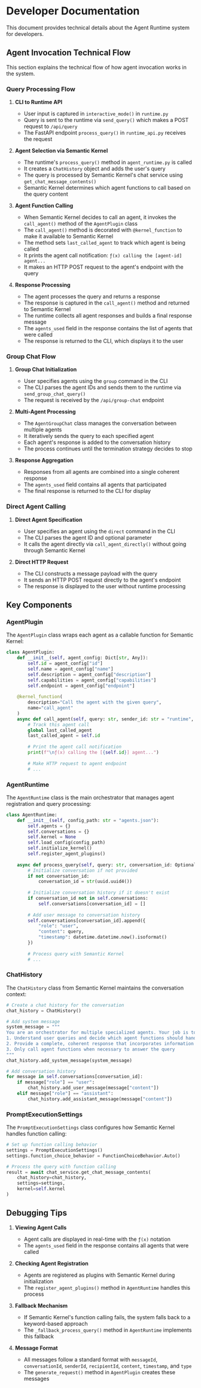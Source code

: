 # Developer Documentation

This document provides technical details about the Agent Runtime system for developers.

## Agent Invocation Technical Flow

This section explains the technical flow of how agent invocation works in the system.

### Query Processing Flow

1. **CLI to Runtime API**
   - User input is captured in `interactive_mode()` in `runtime.py`
   - Query is sent to the runtime via `send_query()` which makes a POST request to `/api/query`
   - The FastAPI endpoint `process_query()` in `runtime_api.py` receives the request

2. **Agent Selection via Semantic Kernel**
   - The runtime's `process_query()` method in `agent_runtime.py` is called
   - It creates a `ChatHistory` object and adds the user's query
   - The query is processed by Semantic Kernel's chat service using `get_chat_message_contents()`
   - Semantic Kernel determines which agent functions to call based on the query content

3. **Agent Function Calling**
   - When Semantic Kernel decides to call an agent, it invokes the `call_agent()` method of the `AgentPlugin` class
   - The `call_agent()` method is decorated with `@kernel_function` to make it available to Semantic Kernel
   - The method sets `last_called_agent` to track which agent is being called
   - It prints the agent call notification: `ƒ(x) calling the [agent-id] agent...`
   - It makes an HTTP POST request to the agent's endpoint with the query

4. **Response Processing**
   - The agent processes the query and returns a response
   - The response is captured in the `call_agent()` method and returned to Semantic Kernel
   - The runtime collects all agent responses and builds a final response message
   - The `agents_used` field in the response contains the list of agents that were called
   - The response is returned to the CLI, which displays it to the user

### Group Chat Flow

1. **Group Chat Initialization**
   - User specifies agents using the `group` command in the CLI
   - The CLI parses the agent IDs and sends them to the runtime via `send_group_chat_query()`
   - The request is received by the `/api/group-chat` endpoint

2. **Multi-Agent Processing**
   - The `AgentGroupChat` class manages the conversation between multiple agents
   - It iteratively sends the query to each specified agent
   - Each agent's response is added to the conversation history
   - The process continues until the termination strategy decides to stop

3. **Response Aggregation**
   - Responses from all agents are combined into a single coherent response
   - The `agents_used` field contains all agents that participated
   - The final response is returned to the CLI for display

### Direct Agent Calling

1. **Direct Agent Specification**
   - User specifies an agent using the `direct` command in the CLI
   - The CLI parses the agent ID and optional parameter
   - It calls the agent directly via `call_agent_directly()` without going through Semantic Kernel

2. **Direct HTTP Request**
   - The CLI constructs a message payload with the query
   - It sends an HTTP POST request directly to the agent's endpoint
   - The response is displayed to the user without runtime processing

## Key Components

### AgentPlugin

The `AgentPlugin` class wraps each agent as a callable function for Semantic Kernel:

```python
class AgentPlugin:
    def __init__(self, agent_config: Dict[str, Any]):
        self.id = agent_config["id"]
        self.name = agent_config["name"]
        self.description = agent_config["description"]
        self.capabilities = agent_config["capabilities"]
        self.endpoint = agent_config["endpoint"]
        
    @kernel_function(
        description="Call the agent with the given query",
        name="call_agent"
    )
    async def call_agent(self, query: str, sender_id: str = "runtime", conversation_id: str = None) -> str:
        # Track this agent call
        global last_called_agent
        last_called_agent = self.id
        
        # Print the agent call notification
        print(f"\nƒ(x) calling the [{self.id}] agent...")
        
        # Make HTTP request to agent endpoint
        # ...
```

### AgentRuntime

The `AgentRuntime` class is the main orchestrator that manages agent registration and query processing:

```python
class AgentRuntime:
    def __init__(self, config_path: str = "agents.json"):
        self.agents = {}
        self.conversations = {}
        self.kernel = None
        self.load_config(config_path)
        self.initialize_kernel()
        self.register_agent_plugins()
        
    async def process_query(self, query: str, conversation_id: Optional[str] = None, verbose: bool = False, max_agents: int = None) -> Dict[str, Any]:
        # Initialize conversation if not provided
        if not conversation_id:
            conversation_id = str(uuid.uuid4())
        
        # Initialize conversation history if it doesn't exist
        if conversation_id not in self.conversations:
            self.conversations[conversation_id] = []
        
        # Add user message to conversation history
        self.conversations[conversation_id].append({
            "role": "user",
            "content": query,
            "timestamp": datetime.datetime.now().isoformat()
        })
        
        # Process query with Semantic Kernel
        # ...
```

### ChatHistory

The `ChatHistory` class from Semantic Kernel maintains the conversation context:

```python
# Create a chat history for the conversation
chat_history = ChatHistory()

# Add system message
system_message = """
You are an orchestrator for multiple specialized agents. Your job is to:
1. Understand user queries and decide which agent functions should handle them
2. Provide a complete, coherent response that incorporates information from the agents
3. Only call agent functions when necessary to answer the query
"""
chat_history.add_system_message(system_message)

# Add conversation history
for message in self.conversations[conversation_id]:
    if message["role"] == "user":
        chat_history.add_user_message(message["content"])
    elif message["role"] == "assistant":
        chat_history.add_assistant_message(message["content"])
```

### PromptExecutionSettings

The `PromptExecutionSettings` class configures how Semantic Kernel handles function calling:

```python
# Set up function calling behavior
settings = PromptExecutionSettings()
settings.function_choice_behavior = FunctionChoiceBehavior.Auto()

# Process the query with function calling
result = await chat_service.get_chat_message_contents(
    chat_history=chat_history,
    settings=settings,
    kernel=self.kernel
)
```

## Debugging Tips

1. **Viewing Agent Calls**
   - Agent calls are displayed in real-time with the `ƒ(x)` notation
   - The `agents_used` field in the response contains all agents that were called

2. **Checking Agent Registration**
   - Agents are registered as plugins with Semantic Kernel during initialization
   - The `register_agent_plugins()` method in `AgentRuntime` handles this process

3. **Fallback Mechanism**
   - If Semantic Kernel's function calling fails, the system falls back to a keyword-based approach
   - The `_fallback_process_query()` method in `AgentRuntime` implements this fallback

4. **Message Format**
   - All messages follow a standard format with `messageId`, `conversationId`, `senderId`, `recipientId`, `content`, `timestamp`, and `type`
   - The `generate_request()` method in `AgentPlugin` creates these messages 